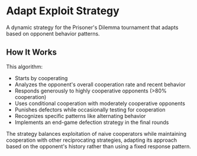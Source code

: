 # Adapt Exploit Strategy

A dynamic strategy for the Prisoner's Dilemma tournament that adapts based on opponent behavior patterns.

## How It Works

This algorithm:
- Starts by cooperating
- Analyzes the opponent's overall cooperation rate and recent behavior
- Responds generously to highly cooperative opponents (>80% cooperation)
- Uses conditional cooperation with moderately cooperative opponents
- Punishes defectors while occasionally testing for cooperation
- Recognizes specific patterns like alternating behavior
- Implements an end-game defection strategy in the final rounds

The strategy balances exploitation of naive cooperators while maintaining cooperation with other reciprocating strategies, adapting its approach based on the opponent's history rather than using a fixed response pattern.
